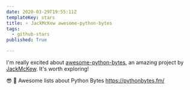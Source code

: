 ```yaml
---
date: 2020-03-29T19:55:11Z
templateKey: stars
title: ⭐ JackMcKew awesome-python-bytes
tags:
  - github-stars
published: True

---
```


I'm really excited about [awesome-python-bytes](https://github.com/JackMcKew/awesome-python-bytes), an amazing project by [JackMcKew](https://github.com/JackMcKew). It's worth exploring!

😎 🐍 Awesome lists about Python Bytes https://pythonbytes.fm/
